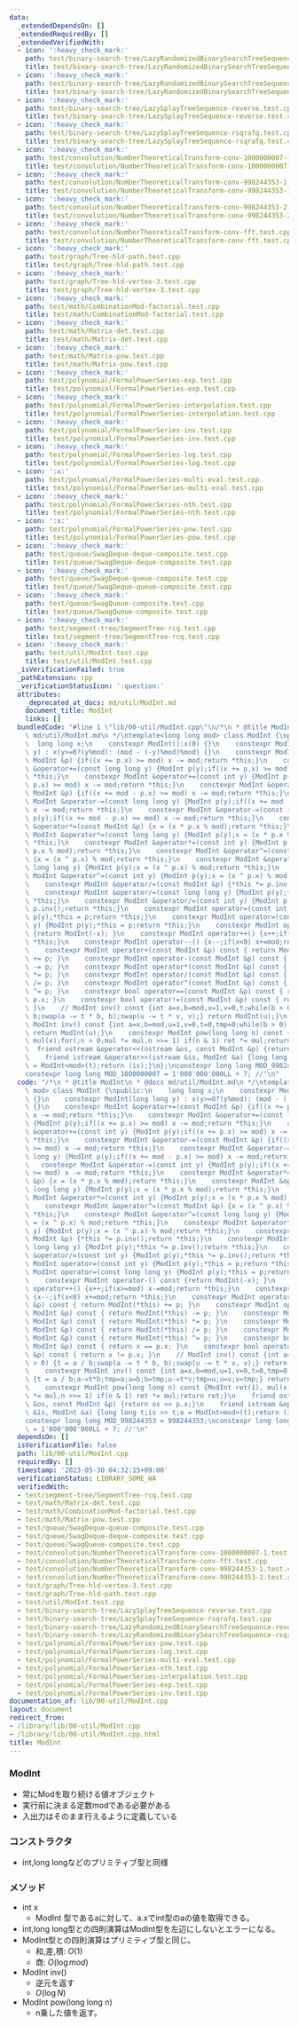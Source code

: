 ```yaml
---
data:
  _extendedDependsOn: []
  _extendedRequiredBy: []
  _extendedVerifiedWith:
  - icon: ':heavy_check_mark:'
    path: test/binary-search-tree/LazyRandomizedBinarySearchTreeSequence-reverse.test.cpp
    title: test/binary-search-tree/LazyRandomizedBinarySearchTreeSequence-reverse.test.cpp
  - icon: ':heavy_check_mark:'
    path: test/binary-search-tree/LazyRandomizedBinarySearchTreeSequence-rsqrafq.test.cpp
    title: test/binary-search-tree/LazyRandomizedBinarySearchTreeSequence-rsqrafq.test.cpp
  - icon: ':heavy_check_mark:'
    path: test/binary-search-tree/LazySplayTreeSequence-reverse.test.cpp
    title: test/binary-search-tree/LazySplayTreeSequence-reverse.test.cpp
  - icon: ':heavy_check_mark:'
    path: test/binary-search-tree/LazySplayTreeSequence-rsqrafq.test.cpp
    title: test/binary-search-tree/LazySplayTreeSequence-rsqrafq.test.cpp
  - icon: ':heavy_check_mark:'
    path: test/convolution/NumberTheoreticalTransform-conv-1000000007-1.test.cpp
    title: test/convolution/NumberTheoreticalTransform-conv-1000000007-1.test.cpp
  - icon: ':heavy_check_mark:'
    path: test/convolution/NumberTheoreticalTransform-conv-998244353-1.test.cpp
    title: test/convolution/NumberTheoreticalTransform-conv-998244353-1.test.cpp
  - icon: ':heavy_check_mark:'
    path: test/convolution/NumberTheoreticalTransform-conv-998244353-2.test.cpp
    title: test/convolution/NumberTheoreticalTransform-conv-998244353-2.test.cpp
  - icon: ':heavy_check_mark:'
    path: test/convolution/NumberTheoreticalTransform-conv-fft.test.cpp
    title: test/convolution/NumberTheoreticalTransform-conv-fft.test.cpp
  - icon: ':heavy_check_mark:'
    path: test/graph/Tree-hld-path.test.cpp
    title: test/graph/Tree-hld-path.test.cpp
  - icon: ':heavy_check_mark:'
    path: test/graph/Tree-hld-vertex-3.test.cpp
    title: test/graph/Tree-hld-vertex-3.test.cpp
  - icon: ':heavy_check_mark:'
    path: test/math/CombinationMod-factorial.test.cpp
    title: test/math/CombinationMod-factorial.test.cpp
  - icon: ':heavy_check_mark:'
    path: test/math/Matrix-det.test.cpp
    title: test/math/Matrix-det.test.cpp
  - icon: ':heavy_check_mark:'
    path: test/math/Matrix-pow.test.cpp
    title: test/math/Matrix-pow.test.cpp
  - icon: ':heavy_check_mark:'
    path: test/polynomial/FormalPowerSeries-exp.test.cpp
    title: test/polynomial/FormalPowerSeries-exp.test.cpp
  - icon: ':heavy_check_mark:'
    path: test/polynomial/FormalPowerSeries-interpolation.test.cpp
    title: test/polynomial/FormalPowerSeries-interpolation.test.cpp
  - icon: ':heavy_check_mark:'
    path: test/polynomial/FormalPowerSeries-inv.test.cpp
    title: test/polynomial/FormalPowerSeries-inv.test.cpp
  - icon: ':heavy_check_mark:'
    path: test/polynomial/FormalPowerSeries-log.test.cpp
    title: test/polynomial/FormalPowerSeries-log.test.cpp
  - icon: ':x:'
    path: test/polynomial/FormalPowerSeries-multi-eval.test.cpp
    title: test/polynomial/FormalPowerSeries-multi-eval.test.cpp
  - icon: ':heavy_check_mark:'
    path: test/polynomial/FormalPowerSeries-nth.test.cpp
    title: test/polynomial/FormalPowerSeries-nth.test.cpp
  - icon: ':x:'
    path: test/polynomial/FormalPowerSeries-pow.test.cpp
    title: test/polynomial/FormalPowerSeries-pow.test.cpp
  - icon: ':heavy_check_mark:'
    path: test/queue/SwagDeque-deque-composite.test.cpp
    title: test/queue/SwagDeque-deque-composite.test.cpp
  - icon: ':heavy_check_mark:'
    path: test/queue/SwagDeque-queue-composite.test.cpp
    title: test/queue/SwagDeque-queue-composite.test.cpp
  - icon: ':heavy_check_mark:'
    path: test/queue/SwagQueue-composite.test.cpp
    title: test/queue/SwagQueue-composite.test.cpp
  - icon: ':heavy_check_mark:'
    path: test/segment-tree/SegmentTree-rcq.test.cpp
    title: test/segment-tree/SegmentTree-rcq.test.cpp
  - icon: ':heavy_check_mark:'
    path: test/util/ModInt.test.cpp
    title: test/util/ModInt.test.cpp
  _isVerificationFailed: true
  _pathExtension: cpp
  _verificationStatusIcon: ':question:'
  attributes:
    _deprecated_at_docs: md/util/ModInt.md
    document_title: ModInt
    links: []
  bundledCode: "#line 1 \"lib/00-util/ModInt.cpp\"\n/*\n * @title ModInt\n * @docs\
    \ md/util/ModInt.md\n */\ntemplate<long long mod> class ModInt {\npublic:\n  \
    \  long long x;\n    constexpr ModInt():x(0) {}\n    constexpr ModInt(long long\
    \ y) : x(y>=0?(y%mod): (mod - (-y)%mod)%mod) {}\n    constexpr ModInt &operator+=(const\
    \ ModInt &p) {if((x += p.x) >= mod) x -= mod;return *this;}\n    constexpr ModInt\
    \ &operator+=(const long long y) {ModInt p(y);if((x += p.x) >= mod) x -= mod;return\
    \ *this;}\n    constexpr ModInt &operator+=(const int y) {ModInt p(y);if((x +=\
    \ p.x) >= mod) x -= mod;return *this;}\n    constexpr ModInt &operator-=(const\
    \ ModInt &p) {if((x += mod - p.x) >= mod) x -= mod;return *this;}\n    constexpr\
    \ ModInt &operator-=(const long long y) {ModInt p(y);if((x += mod - p.x) >= mod)\
    \ x -= mod;return *this;}\n    constexpr ModInt &operator-=(const int y) {ModInt\
    \ p(y);if((x += mod - p.x) >= mod) x -= mod;return *this;}\n    constexpr ModInt\
    \ &operator*=(const ModInt &p) {x = (x * p.x % mod);return *this;}\n    constexpr\
    \ ModInt &operator*=(const long long y) {ModInt p(y);x = (x * p.x % mod);return\
    \ *this;}\n    constexpr ModInt &operator*=(const int y) {ModInt p(y);x = (x *\
    \ p.x % mod);return *this;}\n    constexpr ModInt &operator^=(const ModInt &p)\
    \ {x = (x ^ p.x) % mod;return *this;}\n    constexpr ModInt &operator^=(const\
    \ long long y) {ModInt p(y);x = (x ^ p.x) % mod;return *this;}\n    constexpr\
    \ ModInt &operator^=(const int y) {ModInt p(y);x = (x ^ p.x) % mod;return *this;}\n\
    \    constexpr ModInt &operator/=(const ModInt &p) {*this *= p.inv();return *this;}\n\
    \    constexpr ModInt &operator/=(const long long y) {ModInt p(y);*this *= p.inv();return\
    \ *this;}\n    constexpr ModInt &operator/=(const int y) {ModInt p(y);*this *=\
    \ p.inv();return *this;}\n    constexpr ModInt operator=(const int y) {ModInt\
    \ p(y);*this = p;return *this;}\n    constexpr ModInt operator=(const long long\
    \ y) {ModInt p(y);*this = p;return *this;}\n    constexpr ModInt operator-() const\
    \ {return ModInt(-x); }\n    constexpr ModInt operator++() {x++;if(x>=mod) x-=mod;return\
    \ *this;}\n    constexpr ModInt operator--() {x--;if(x<0) x+=mod;return *this;}\n\
    \    constexpr ModInt operator+(const ModInt &p) const { return ModInt(*this)\
    \ += p; }\n    constexpr ModInt operator-(const ModInt &p) const { return ModInt(*this)\
    \ -= p; }\n    constexpr ModInt operator*(const ModInt &p) const { return ModInt(*this)\
    \ *= p; }\n    constexpr ModInt operator/(const ModInt &p) const { return ModInt(*this)\
    \ /= p; }\n    constexpr ModInt operator^(const ModInt &p) const { return ModInt(*this)\
    \ ^= p; }\n    constexpr bool operator==(const ModInt &p) const { return x ==\
    \ p.x; }\n    constexpr bool operator!=(const ModInt &p) const { return x != p.x;\
    \ }\n    // ModInt inv() const {int a=x,b=mod,u=1,v=0,t;while(b > 0) {t = a /\
    \ b;swap(a -= t * b, b);swap(u -= t * v, v);} return ModInt(u);}\n    constexpr\
    \ ModInt inv() const {int a=x,b=mod,u=1,v=0,t=0,tmp=0;while(b > 0) {t = a / b;a-=t*b;tmp=a;a=b;b=tmp;u-=t*v;tmp=u;u=v;v=tmp;}\
    \ return ModInt(u);}\n    constexpr ModInt pow(long long n) const {ModInt ret(1),\
    \ mul(x);for(;n > 0;mul *= mul,n >>= 1) if(n & 1) ret *= mul;return ret;}\n  \
    \  friend ostream &operator<<(ostream &os, const ModInt &p) {return os << p.x;}\n\
    \    friend istream &operator>>(istream &is, ModInt &a) {long long t;is >> t;a\
    \ = ModInt<mod>(t);return (is);}\n};\nconstexpr long long MOD_998244353 = 998244353;\n\
    constexpr long long MOD_1000000007 = 1'000'000'000LL + 7; //'\n"
  code: "/*\n * @title ModInt\n * @docs md/util/ModInt.md\n */\ntemplate<long long\
    \ mod> class ModInt {\npublic:\n    long long x;\n    constexpr ModInt():x(0)\
    \ {}\n    constexpr ModInt(long long y) : x(y>=0?(y%mod): (mod - (-y)%mod)%mod)\
    \ {}\n    constexpr ModInt &operator+=(const ModInt &p) {if((x += p.x) >= mod)\
    \ x -= mod;return *this;}\n    constexpr ModInt &operator+=(const long long y)\
    \ {ModInt p(y);if((x += p.x) >= mod) x -= mod;return *this;}\n    constexpr ModInt\
    \ &operator+=(const int y) {ModInt p(y);if((x += p.x) >= mod) x -= mod;return\
    \ *this;}\n    constexpr ModInt &operator-=(const ModInt &p) {if((x += mod - p.x)\
    \ >= mod) x -= mod;return *this;}\n    constexpr ModInt &operator-=(const long\
    \ long y) {ModInt p(y);if((x += mod - p.x) >= mod) x -= mod;return *this;}\n \
    \   constexpr ModInt &operator-=(const int y) {ModInt p(y);if((x += mod - p.x)\
    \ >= mod) x -= mod;return *this;}\n    constexpr ModInt &operator*=(const ModInt\
    \ &p) {x = (x * p.x % mod);return *this;}\n    constexpr ModInt &operator*=(const\
    \ long long y) {ModInt p(y);x = (x * p.x % mod);return *this;}\n    constexpr\
    \ ModInt &operator*=(const int y) {ModInt p(y);x = (x * p.x % mod);return *this;}\n\
    \    constexpr ModInt &operator^=(const ModInt &p) {x = (x ^ p.x) % mod;return\
    \ *this;}\n    constexpr ModInt &operator^=(const long long y) {ModInt p(y);x\
    \ = (x ^ p.x) % mod;return *this;}\n    constexpr ModInt &operator^=(const int\
    \ y) {ModInt p(y);x = (x ^ p.x) % mod;return *this;}\n    constexpr ModInt &operator/=(const\
    \ ModInt &p) {*this *= p.inv();return *this;}\n    constexpr ModInt &operator/=(const\
    \ long long y) {ModInt p(y);*this *= p.inv();return *this;}\n    constexpr ModInt\
    \ &operator/=(const int y) {ModInt p(y);*this *= p.inv();return *this;}\n    constexpr\
    \ ModInt operator=(const int y) {ModInt p(y);*this = p;return *this;}\n    constexpr\
    \ ModInt operator=(const long long y) {ModInt p(y);*this = p;return *this;}\n\
    \    constexpr ModInt operator-() const {return ModInt(-x); }\n    constexpr ModInt\
    \ operator++() {x++;if(x>=mod) x-=mod;return *this;}\n    constexpr ModInt operator--()\
    \ {x--;if(x<0) x+=mod;return *this;}\n    constexpr ModInt operator+(const ModInt\
    \ &p) const { return ModInt(*this) += p; }\n    constexpr ModInt operator-(const\
    \ ModInt &p) const { return ModInt(*this) -= p; }\n    constexpr ModInt operator*(const\
    \ ModInt &p) const { return ModInt(*this) *= p; }\n    constexpr ModInt operator/(const\
    \ ModInt &p) const { return ModInt(*this) /= p; }\n    constexpr ModInt operator^(const\
    \ ModInt &p) const { return ModInt(*this) ^= p; }\n    constexpr bool operator==(const\
    \ ModInt &p) const { return x == p.x; }\n    constexpr bool operator!=(const ModInt\
    \ &p) const { return x != p.x; }\n    // ModInt inv() const {int a=x,b=mod,u=1,v=0,t;while(b\
    \ > 0) {t = a / b;swap(a -= t * b, b);swap(u -= t * v, v);} return ModInt(u);}\n\
    \    constexpr ModInt inv() const {int a=x,b=mod,u=1,v=0,t=0,tmp=0;while(b > 0)\
    \ {t = a / b;a-=t*b;tmp=a;a=b;b=tmp;u-=t*v;tmp=u;u=v;v=tmp;} return ModInt(u);}\n\
    \    constexpr ModInt pow(long long n) const {ModInt ret(1), mul(x);for(;n > 0;mul\
    \ *= mul,n >>= 1) if(n & 1) ret *= mul;return ret;}\n    friend ostream &operator<<(ostream\
    \ &os, const ModInt &p) {return os << p.x;}\n    friend istream &operator>>(istream\
    \ &is, ModInt &a) {long long t;is >> t;a = ModInt<mod>(t);return (is);}\n};\n\
    constexpr long long MOD_998244353 = 998244353;\nconstexpr long long MOD_1000000007\
    \ = 1'000'000'000LL + 7; //'\n"
  dependsOn: []
  isVerificationFile: false
  path: lib/00-util/ModInt.cpp
  requiredBy: []
  timestamp: '2023-05-30 04:32:15+09:00'
  verificationStatus: LIBRARY_SOME_WA
  verifiedWith:
  - test/segment-tree/SegmentTree-rcq.test.cpp
  - test/math/Matrix-det.test.cpp
  - test/math/CombinationMod-factorial.test.cpp
  - test/math/Matrix-pow.test.cpp
  - test/queue/SwagDeque-queue-composite.test.cpp
  - test/queue/SwagDeque-deque-composite.test.cpp
  - test/queue/SwagQueue-composite.test.cpp
  - test/convolution/NumberTheoreticalTransform-conv-1000000007-1.test.cpp
  - test/convolution/NumberTheoreticalTransform-conv-fft.test.cpp
  - test/convolution/NumberTheoreticalTransform-conv-998244353-1.test.cpp
  - test/convolution/NumberTheoreticalTransform-conv-998244353-2.test.cpp
  - test/graph/Tree-hld-vertex-3.test.cpp
  - test/graph/Tree-hld-path.test.cpp
  - test/util/ModInt.test.cpp
  - test/binary-search-tree/LazySplayTreeSequence-reverse.test.cpp
  - test/binary-search-tree/LazySplayTreeSequence-rsqrafq.test.cpp
  - test/binary-search-tree/LazyRandomizedBinarySearchTreeSequence-reverse.test.cpp
  - test/binary-search-tree/LazyRandomizedBinarySearchTreeSequence-rsqrafq.test.cpp
  - test/polynomial/FormalPowerSeries-pow.test.cpp
  - test/polynomial/FormalPowerSeries-log.test.cpp
  - test/polynomial/FormalPowerSeries-multi-eval.test.cpp
  - test/polynomial/FormalPowerSeries-nth.test.cpp
  - test/polynomial/FormalPowerSeries-interpolation.test.cpp
  - test/polynomial/FormalPowerSeries-exp.test.cpp
  - test/polynomial/FormalPowerSeries-inv.test.cpp
documentation_of: lib/00-util/ModInt.cpp
layout: document
redirect_from:
- /library/lib/00-util/ModInt.cpp
- /library/lib/00-util/ModInt.cpp.html
title: ModInt
---
```

### ModInt
- 常にModを取り続ける値オブジェクト
- 実行前に決まる定数modである必要がある
- 入出力はそのまま行えるように定義している

### コンストラクタ
- int,long longなどのプリミティブ型と同様

### メソッド
- int x
  - ModInt<mod> 型であるaに対して、a.xでint型のaの値を取得できる。
- int,long long型との四則演算はModInt型を左辺にしないとエラーになる。
- ModInt型との四則演算はプリミティブ型と同じ。
  - 和,差,積: $O(1)$
  - 商: $O(\log mod)$
- ModInt inv()
  - 逆元を返す
  - $O(\log N)$
- ModInt pow(long long n)
  - n乗した値を返す。
